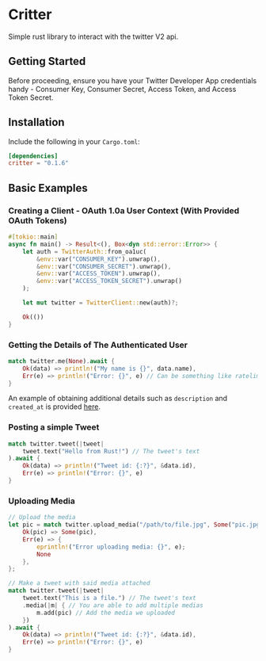 # Critter
Simple rust library to interact with the twitter V2 api.

## Getting Started
Before proceeding, ensure you have your Twitter Developer App credentials handy - Consumer Key, Consumer Secret, Access Token, and Access Token Secret.

## Installation
Include the following in your `Cargo.toml`:
```toml
[dependencies]
critter = "0.1.6"
```

## Basic Examples
### Creating a Client - OAuth 1.0a User Context (With Provided OAuth Tokens)
```rust
#[tokio::main]
async fn main() -> Result<(), Box<dyn std::error::Error>> {
    let auth = TwitterAuth::from_oa1uc(
        &env::var("CONSUMER_KEY").unwrap(),
        &env::var("CONSUMER_SECRET").unwrap(),
        &env::var("ACCESS_TOKEN").unwrap(),
        &env::var("ACCESS_TOKEN_SECRET").unwrap()
    );

    let mut twitter = TwitterClient::new(auth)?;

    Ok(())
}
```

### Getting the Details of The Authenticated User
```rust
match twitter.me(None).await {
    Ok(data) => println!("My name is {}", data.name),
    Err(e) => println!("Error: {}", e) // Can be something like ratelimit
}
```
An example of obtaining additional details such as `description` and `created_at` is provided [here](https://github.com/Mlemix/critter).

### Posting a simple Tweet
```rust
match twitter.tweet(|tweet|
    tweet.text("Hello from Rust!") // The tweet's text
).await {
    Ok(data) => println!("Tweet id: {:?}", &data.id),
    Err(e) => println!("Error: {}", e)
}
```

### Uploading Media
```rust
// Upload the media
let pic = match twitter.upload_media("/path/to/file.jpg", Some("pic.jpg")).await {
    Ok(pic) => Some(pic),
    Err(e) => {
        eprintln!("Error uploading media: {}", e);
        None
    },
};

// Make a tweet with said media attached
match twitter.tweet(|tweet|
    tweet.text("This is a file.") // The tweet's text
    .media(|m| { // You are able to add multiple medias
        m.add(pic) // Add the media we uploaded
    })
).await {
    Ok(data) => println!("Tweet id: {:?}", &data.id),
    Err(e) => println!("Error: {}", e)
}
```
